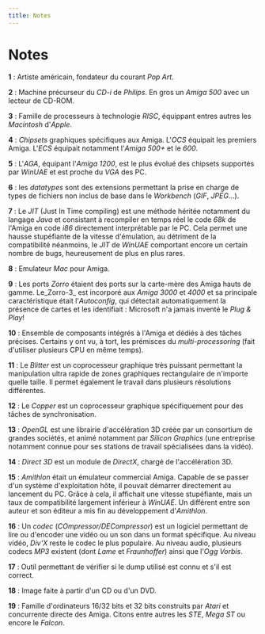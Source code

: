 ```yaml
---
title: Notes
---
```


# Notes

**1** : Artiste américain, fondateur du courant _Pop Art_.

**2** : Machine précurseur du _CD-i_ de _Philips_. En gros un _Amiga 500_ avec un lecteur de CD-ROM.

**3** : Famille de processeurs à technologie _RISC_, équippant entres autres les _Macintosh_ d'_Apple_.

**4** : _Chipsets_ graphiques spécifiques aux Amiga. L'_OCS_ équipait les premiers Amiga. L'_ECS_ équipait notamment l'_Amiga 500+_ et le _600_.

**5** : L'_AGA_, équipant l'_Amiga 1200_, est le plus évolué des chipsets supportés par _WinUAE_ et est proche du _VGA_ des PC.

**6** : les _datatypes_ sont des extensions permettant la prise en charge de types de fichiers non inclus de base dans le _Workbench_ (_GIF_, _JPEG_...).

**7** : Le _JIT_ (Just In Time compiling) est une méthode héritée notamment du langage _Java_ et consistant à recompiler en temps réel le code _68k_ de l'Amiga en code _i86_ directement interprétable par le PC. Cela permet une hausse stupéfiante de la vitesse d'émulation, au détriment de la compatibilité néanmoins, le _JIT_ de _WinUAE_ comportant encore un certain nombre de bugs, heureusement de plus en plus rares.

**8** : Emulateur _Mac_ pour Amiga.

**9** : Les ports _Zorro_ étaient des ports sur la carte-mère des Amiga hauts de gamme. Le_Zorro-3_ est incorporé aux _Amiga 3000_ et _4000_ et sa principale caractéristique était l'_Autoconfig_, qui détectait automatiquement la présence de cartes et les identifiait : Microsoft n'a jamais inventé le _Plug & Play_!

**10** : Ensemble de composants intégrés à l'Amiga et dédiés à des tâches précises. Certains y ont vu, à tort, les prémisces du _multi-processoring_ (fait d'utiliser plusieurs CPU en même temps).

**11** : Le _Blitter_ est un coprocesseur graphique très puissant permettant la manipulation ultra rapide de zones graphiques rectangulaire de n'importe quelle taille. Il permet également le travail dans plusieurs résolutions différentes.

**12** : Le _Copper_ est un coprocesseur graphique spécifiquement pour des tâches de synchronisation.

**13** : _OpenGL_ est une librairie d'accélération 3D créée par un consortium de grandes sociétés, et animé notamment par _Silicon Graphics_ (une entreprise notamment connue pour ses stations de travail spécialisées dans la vidéo).

**14** : _Direct 3D_ est un module de _DirectX_, chargé de l'accélération 3D.

**15** : _Amithlon_ était un émulateur commercial Amiga. Capable de se passer d'un système d'exploitation hôte, il pouvait démarrer directement au lancement du PC. Grâce à cela, il affichait une vitesse stupéfiante, mais un taux de compatibilité largement inférieur à _WinUAE_. Un différent entre son auteur et son éditeur a mis fin au développement d'_Amithlon_.

**16** : Un _codec_ (_COmpressor/DECompressor_) est un logiciel permettant de lire ou d'encoder une vidéo ou un son dans un format spécifique. Au niveau vidéo, _Div'X_ reste le codec le plus populaire. Au niveau audio, plusieurs codecs _MP3_ existent (dont _Lame_ et _Fraunhoffer_) ainsi que l'_Ogg Vorbis_.

**17** : Outil permettant de vérifier si le dump utilisé est connu et s'il est correct.

**18** : Image faite à partir d'un CD ou d'un DVD.

**19** : Famille d'ordinateurs 16/32 bits et 32 bits construits par _Atari_ et concurrente directe des Amiga. Citons entre autres les _STE_, _Mega ST_ ou encore le _Falcon_.
